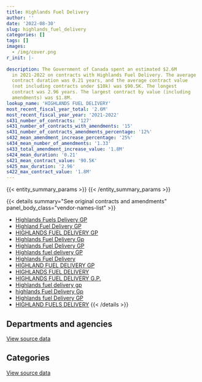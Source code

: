 ```yaml
---
title: Highlands Fuel Delivery
author: ''
date: '2022-08-30'
slug: highlands_fuel_delivery
categories: []
tags: []
images:
  - /img/cover.png
r_init: |-
  
description: The Government of Canada spent an estimated $2.6M
  in 2021-2022 on contracts with Highlands Fuel Delivery. The average
  contract duration was 0.21 years, and the average contract value
  (not including contracts under $10k) was $90.5K. The longest
  contract was 2.96 years. The largest contract by value (including
  amendments) was $1.8M.
lookup_name: 'HIGHLANDS FUEL DELIVERY'
most_recent_fiscal_year_total: '2.6M'
most_recent_fiscal_year_year: '2021-2022'
s431_number_of_contracts: '127'
s431_number_of_contracts_with_amendments: '15'
s431_number_of_contracts_amendments_percentage: '12%'
s432_mean_amendment_increase_percentage: '25%'
s434_mean_number_of_amendments: '1.33'
s433_total_amendment_increase_value: '1.8M'
s424_mean_duration: '0.21'
s421_mean_contract_value: '90.5K'
s425_max_duration: '2.96'
s422_max_contract_value: '1.8M'
---
```


<script src="/rmarkdown-libs/htmlwidgets/htmlwidgets.js"></script>
<link href="/rmarkdown-libs/datatables-css/datatables-crosstalk.css" rel="stylesheet" />
<script src="/rmarkdown-libs/datatables-binding/datatables.js"></script>
<script src="/rmarkdown-libs/jquery/jquery-3.6.0.min.js"></script>
<link href="/rmarkdown-libs/dt-core-bootstrap/css/dataTables.bootstrap.min.css" rel="stylesheet" />
<link href="/rmarkdown-libs/dt-core-bootstrap/css/dataTables.bootstrap.extra.css" rel="stylesheet" />
<script src="/rmarkdown-libs/dt-core-bootstrap/js/jquery.dataTables.min.js"></script>
<script src="/rmarkdown-libs/dt-core-bootstrap/js/dataTables.bootstrap.min.js"></script>
<link href="/rmarkdown-libs/crosstalk/css/crosstalk.min.css" rel="stylesheet" />
<script src="/rmarkdown-libs/crosstalk/js/crosstalk.min.js"></script>
<script src="/rmarkdown-libs/htmlwidgets/htmlwidgets.js"></script>
<link href="/rmarkdown-libs/datatables-css/datatables-crosstalk.css" rel="stylesheet" />
<script src="/rmarkdown-libs/datatables-binding/datatables.js"></script>
<script src="/rmarkdown-libs/jquery/jquery-3.6.0.min.js"></script>
<link href="/rmarkdown-libs/dt-core-bootstrap/css/dataTables.bootstrap.min.css" rel="stylesheet" />
<link href="/rmarkdown-libs/dt-core-bootstrap/css/dataTables.bootstrap.extra.css" rel="stylesheet" />
<script src="/rmarkdown-libs/dt-core-bootstrap/js/jquery.dataTables.min.js"></script>
<script src="/rmarkdown-libs/dt-core-bootstrap/js/dataTables.bootstrap.min.js"></script>
<link href="/rmarkdown-libs/crosstalk/css/crosstalk.min.css" rel="stylesheet" />
<script src="/rmarkdown-libs/crosstalk/js/crosstalk.min.js"></script>

{{< entity_summary_params >}}
{{< /entity_summary_params >}}

{{< details summary="See original contracts and amendments" panel_body_class="vendor-names-list" >}}
- [Highlands Fuels Delivery GP](https://search.open.canada.ca/en/ct/?sort=contract_value_f%20desc&page=1&search_text=%22Highlands%20Fuels%20Delivery%20GP%22)
- [Highland Fuel Delivery GP](https://search.open.canada.ca/en/ct/?sort=contract_value_f%20desc&page=1&search_text=%22Highland%20Fuel%20Delivery%20%20GP%22)
- [HIGHLANDS FUEL DELIVERY GP](https://search.open.canada.ca/en/ct/?sort=contract_value_f%20desc&page=1&search_text=%22HIGHLANDS%20FUEL%20DELIVERY%20GP%22)
- [Highlands Fuel Delivery Gp](https://search.open.canada.ca/en/ct/?sort=contract_value_f%20desc&page=1&search_text=%22Highlands%20Fuel%20Delivery%20Gp%22)
- [Highlands Fuel Delivery GP](https://search.open.canada.ca/en/ct/?sort=contract_value_f%20desc&page=1&search_text=%22Highlands%20Fuel%20Delivery%20GP%22)
- [Highlands fuel delivery GP](https://search.open.canada.ca/en/ct/?sort=contract_value_f%20desc&page=1&search_text=%22Highlands%20fuel%20delivery%20GP%22)
- [Highlands Fuel Delivery](https://search.open.canada.ca/en/ct/?sort=contract_value_f%20desc&page=1&search_text=%22Highlands%20Fuel%20Delivery%22)
- [HIGHLAND FUEL DELIVERY GP](https://search.open.canada.ca/en/ct/?sort=contract_value_f%20desc&page=1&search_text=%22HIGHLAND%20FUEL%20DELIVERY%20GP%22)
- [HIGHLANDS FUEL DELIVERY](https://search.open.canada.ca/en/ct/?sort=contract_value_f%20desc&page=1&search_text=%22HIGHLANDS%20FUEL%20DELIVERY%22)
- [HIGHLANDS FUEL DELIVERY G.P.](https://search.open.canada.ca/en/ct/?sort=contract_value_f%20desc&page=1&search_text=%22HIGHLANDS%20FUEL%20DELIVERY%20G.P.%22)
- [Highlands fuel delivery gp](https://search.open.canada.ca/en/ct/?sort=contract_value_f%20desc&page=1&search_text=%22Highlands%20fuel%20delivery%20gp%22)
- [highlands Fuel Delivery Gp](https://search.open.canada.ca/en/ct/?sort=contract_value_f%20desc&page=1&search_text=%22highlands%20Fuel%20Delivery%20Gp%22)
- [Highlands fuel Delivery GP](https://search.open.canada.ca/en/ct/?sort=contract_value_f%20desc&page=1&search_text=%22Highlands%20fuel%20Delivery%20GP%22)
- [HIGHLAND FUELS DELIVERY](https://search.open.canada.ca/en/ct/?sort=contract_value_f%20desc&page=1&search_text=%22HIGHLAND%20FUELS%20DELIVERY%22)
{{< /details >}}

## Departments and agencies

<div id="htmlwidget-1" style="width:100%;height:auto;" class="datatables html-widget"></div>
<script type="application/json" data-for="htmlwidget-1">{"x":{"style":"bootstrap","filter":"none","vertical":false,"data":[["<a href=\"/departments/dnd-mdn/\">National Defence<\/a>","<a href=\"/departments/nrc-cnrc/\">National Research Council Canada<\/a>","<a href=\"/departments/pwgsc-tpsgc/\">Public Services and Procurement Canada<\/a>"],[null,34500,307842.4],[3644326.07,44965,419241.92],[3731303.49,31116.99,467092.92],[2074857.06,11077.47,484342.92]],"container":"<table class=\"table table-striped table-hover row-border order-column display\">\n  <thead>\n    <tr>\n      <th>Department<\/th>\n      <th>2018-2019<\/th>\n      <th>2019-2020<\/th>\n      <th>2020-2021<\/th>\n      <th>2021-2022<\/th>\n    <\/tr>\n  <\/thead>\n<\/table>","options":{"order":[[4,"desc"]],"pageLength":10,"autoWidth":true,"columnDefs":[{"targets":1,"render":"function(data, type, row, meta) {\n    return type !== 'display' ? data : DTWidget.formatCurrency(data, \"$\", 2, 3, \",\", \".\", true, null);\n  }"},{"targets":2,"render":"function(data, type, row, meta) {\n    return type !== 'display' ? data : DTWidget.formatCurrency(data, \"$\", 2, 3, \",\", \".\", true, null);\n  }"},{"targets":3,"render":"function(data, type, row, meta) {\n    return type !== 'display' ? data : DTWidget.formatCurrency(data, \"$\", 2, 3, \",\", \".\", true, null);\n  }"},{"targets":4,"render":"function(data, type, row, meta) {\n    return type !== 'display' ? data : DTWidget.formatCurrency(data, \"$\", 2, 3, \",\", \".\", true, null);\n  }"},{"width":"16%","targets":[1,2,3,4]},{"className":"dt-right","targets":[1,2,3,4]}],"orderClasses":false}},"evals":["options.columnDefs.0.render","options.columnDefs.1.render","options.columnDefs.2.render","options.columnDefs.3.render"],"jsHooks":[]}</script>
<p class="text-right">
<a href="https://github.com/GoC-Spending/contracts-data/tree/main/data/out/vendors/highlands_fuel_delivery/summary_by_fiscal_year_by_department.csv" class="source-data-link btn btn-link">View source data</a>
</p>

## Categories

<div id="htmlwidget-2" style="width:100%;height:auto;" class="datatables html-widget"></div>
<script type="application/json" data-for="htmlwidget-2">{"x":{"style":"bootstrap","filter":"none","vertical":false,"data":[["<a href=\"/categories/facilities_and_construction/\">Facilities and construction<\/a>","<a href=\"/categories/defence/\">Defence<\/a>","<a href=\"/categories/transportation_and_logistics/\">Transportation and logistics<\/a>","<a href=\"/categories/industrial_products_and_services/\">Industrial products and services<\/a>"],[null,null,342342.4,null],[null,3644326.07,464206.92,null],[31116.99,3731303.49,467092.92,null],[null,2074857.06,484342.92,11077.47]],"container":"<table class=\"table table-striped table-hover row-border order-column display\">\n  <thead>\n    <tr>\n      <th>Category<\/th>\n      <th>2018-2019<\/th>\n      <th>2019-2020<\/th>\n      <th>2020-2021<\/th>\n      <th>2021-2022<\/th>\n    <\/tr>\n  <\/thead>\n<\/table>","options":{"order":[[4,"desc"]],"dom":"t","pageLength":30,"autoWidth":true,"columnDefs":[{"targets":1,"render":"function(data, type, row, meta) {\n    return type !== 'display' ? data : DTWidget.formatCurrency(data, \"$\", 2, 3, \",\", \".\", true, null);\n  }"},{"targets":2,"render":"function(data, type, row, meta) {\n    return type !== 'display' ? data : DTWidget.formatCurrency(data, \"$\", 2, 3, \",\", \".\", true, null);\n  }"},{"targets":3,"render":"function(data, type, row, meta) {\n    return type !== 'display' ? data : DTWidget.formatCurrency(data, \"$\", 2, 3, \",\", \".\", true, null);\n  }"},{"targets":4,"render":"function(data, type, row, meta) {\n    return type !== 'display' ? data : DTWidget.formatCurrency(data, \"$\", 2, 3, \",\", \".\", true, null);\n  }"},{"width":"16%","targets":[1,2,3,4]},{"className":"dt-right","targets":[1,2,3,4]}],"orderClasses":false,"lengthMenu":[10,25,30,50,100]}},"evals":["options.columnDefs.0.render","options.columnDefs.1.render","options.columnDefs.2.render","options.columnDefs.3.render"],"jsHooks":[]}</script>
<p class="text-right">
<a href="https://github.com/GoC-Spending/contracts-data/tree/main/data/out/vendors/highlands_fuel_delivery/summary_by_fiscal_year_by_category.csv" class="source-data-link btn btn-link">View source data</a>
</p>
